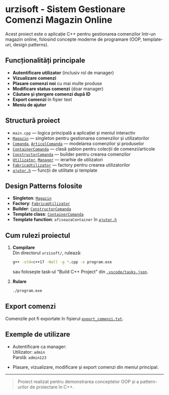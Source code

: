 # urzisoft - Sistem Gestionare Comenzi Magazin Online

Acest proiect este o aplicație C++ pentru gestionarea comenzilor într-un magazin online, folosind concepte moderne de programare (OOP, template-uri, design patterns).

## Funcționalități principale

- **Autentificare utilizator** (inclusiv rol de manager)
- **Vizualizare comenzi**
- **Plasare comenzi noi** cu mai multe produse
- **Modificare status comenzi** (doar manager)
- **Căutare și ștergere comenzi după ID**
- **Export comenzi** în fișier text
- **Meniu de ajutor**

## Structură proiect

- `main.cpp` — logica principală a aplicației și meniul interactiv
- [`Magazin`](urzisoft/Magazin.h) — singleton pentru gestionarea comenzilor și utilizatorilor
- [`Comanda`](urzisoft/Comanda.h), [`ArticolComanda`](urzisoft/ArticolComanda.h) — modelarea comenzilor și produselor
- [`ContainerComanda`](urzisoft/ContainerComanda.h) — clasă șablon pentru colecții de comenzi/articole
- [`ConstructorComanda`](urzisoft/ConstructorComanda.h) — builder pentru crearea comenzilor
- [`Utilizator`](urzisoft/Utilizator.h), [`Manager`](urzisoft/Manager.h) — ierarhie de utilizatori
- [`FabricaUtilizator`](urzisoft/FabricaUtilizator.h) — factory pentru crearea utilizatorilor
- [`ajutor.h`](urzisoft/ajutor.h) — funcții de utilitate și template

## Design Patterns folosite

- **Singleton**: [`Magazin`](urzisoft/Magazin.h)
- **Factory**: [`FabricaUtilizator`](urzisoft/FabricaUtilizator.h)
- **Builder**: [`ConstructorComanda`](urzisoft/ConstructorComanda.h)
- **Template class**: [`ContainerComanda`](urzisoft/ContainerComanda.h)
- **Template function**: `afiseazaContainer` în [`ajutor.h`](urzisoft/ajutor.h)

## Cum rulezi proiectul

1. **Compilare**  
   Din directorul `urzisoft/`, rulează:
   ```sh
   g++ -std=c++17 -Wall -g *.cpp -o program.exe
   ```
   sau folosește task-ul "Build C++ Project" din [`.vscode/tasks.json`](.vscode/tasks.json).

2. **Rulare**
   ```sh
   ./program.exe
   ```

## Export comenzi

Comenzile pot fi exportate în fișierul [`export_comenzi.txt`](urzisoft/export_comenzi.txt).

## Exemple de utilizare

- Autentificare ca manager:  
  Utilizator: `admin`  
  Parolă: `admin123`

- Plasare, vizualizare, modificare și export comenzi din meniul principal.

---

> Proiect realizat pentru demonstrarea conceptelor OOP și a pattern-urilor de proiectare în C++.
